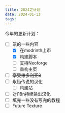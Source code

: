 ```yaml
---
title: 2024之计划
date: 2024-01-13
tags:
---
```


今年的更新计划：

- [ ] 氘的一些内容
  - [x] 在modrinth上市
  - [x] 构建脚本
  - [ ] 支持Neoforge
  - [ ] 重构主页
- [ ] ~~享受维多利亚3~~
- [ ] 永恒传说的汉化
  - [ ] 构建站
- [ ] 对i18n持续输出汉化
- [ ] 填完一些没有写完的教程
- [ ] Future Texture
